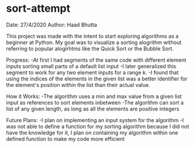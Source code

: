 # sort-attempt
Date: 27/4/2020
Author: Haad Bhutta 

This project was made with the intent to start exploring algorithms as a beginner at Python. 
My goal was to visualize a sorting alogrithm without referring to popular alogirhtms like the Quick Sort or the Bubble Sort. 

Progress:
  -At first I had segments of the same code with different element inputs sorting small parts of a default list input 
  -I later generalized this segment to work for any two element inputs for a range k.
  -I found that using the indices of the elements in the given list was a better identifier for the element's position within the list than their actual value.

How it Works: 
  -The algorithm uses a min and max value from a given list input as references to sort elements inbetween
  -The algorithm can sort a list of any given length, as long as all the elements are positive integers
  
Future Plans:
  -I plan on implementing an input system for the algorithm 
  -I was not able to define a function for my sorting algorithm because I did not have the knowledge for it, I plan on containing my algorithm within one defined function to make my code more efficient
